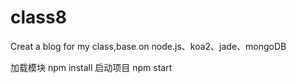 # class8
Creat a blog for my class,base on node.js、koa2、jade、mongoDB

加载模块 npm install
启动项目 npm start
